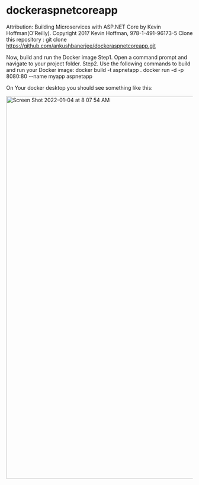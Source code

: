 # dockeraspnetcoreapp
Attribution: Building Microservices with ASP.NET Core by Kevin Hoffman(O'Reilly). Copyright 2017 Kevin Hoffman, 978-1-491-96173-5
Clone this repository :
git clone https://github.com/ankushbanerjee/dockeraspnetcoreapp.git

Now, build and run the Docker image
Step1. Open a command prompt and navigate to your project folder.
Step2. Use the following commands to build and run your Docker image:
 docker build -t aspnetapp .
 docker run -d -p 8080:80 --name myapp aspnetapp

On Your docker desktop you should see something like this:

<img width="1030" alt="Screen Shot 2022-01-04 at 8 07 54 AM" src="https://user-images.githubusercontent.com/43915732/148071488-5a82a846-ae9f-4b9c-991a-3198d92e7adb.png">

